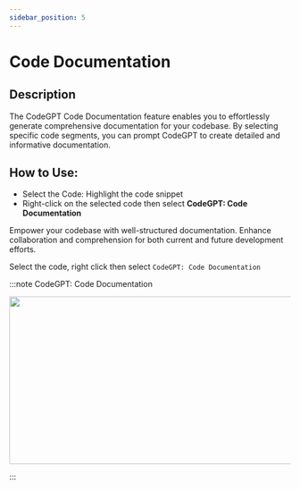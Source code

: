 ```yaml
---
sidebar_position: 5
---
```


# Code Documentation

## Description
The CodeGPT Code Documentation feature enables you to effortlessly generate comprehensive documentation for your codebase. By selecting specific code segments, you can prompt CodeGPT to create detailed and informative documentation.

## How to Use:
- Select the Code: Highlight the code snippet
- Right-click on the selected code then select **CodeGPT: Code Documentation**

Empower your codebase with well-structured documentation. Enhance collaboration and comprehension for both current and future development efforts.

Select the code, right click then select `CodeGPT: Code Documentation`

:::note CodeGPT: Code Documentation
<p align="center">
  <img width="550" height="300" src="https://github.com/davila7/code-gpt-docs/assets/6216945/33987e8d-e921-402e-a32e-8f33a437f9de" />
</p>
:::



